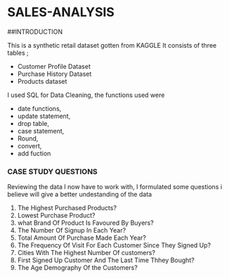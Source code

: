 # SALES-ANALYSIS
##INTRODUCTION
 
 This is a synthetic retail dataset gotten from KAGGLE
 It consists of three tables ;
 - Customer Profile Dataset
 - Purchase History Dataset
 - Products dataset

I used SQL for Data Cleaning,
the functions used were
- date functions, 
- update statement, 
- drop table, 
- case statement, 
- Round, 
- convert,
- add fuction

 ### CASE STUDY QUESTIONS

 Reviewing the data I now have to work with, I formulated some questions i believe will give a better undestanding of the data
 
 1. The Highest Purchased Products?
 2. Lowest Purchase Product?
 3. what Brand Of Product Is Favoured By Buyers?
 4. The Number Of Signup In Each Year?
 5. Total Amount Of Purchase Made Each Year?
 6. The Frequency Of Visit For Each Customer Since They Signed Up?
 7. Cities With The Highest Number Of customers?
 8. First Signed Up Customer And The Last Time Thhey Bought?
 9. The Age Demography Of the Customers?
